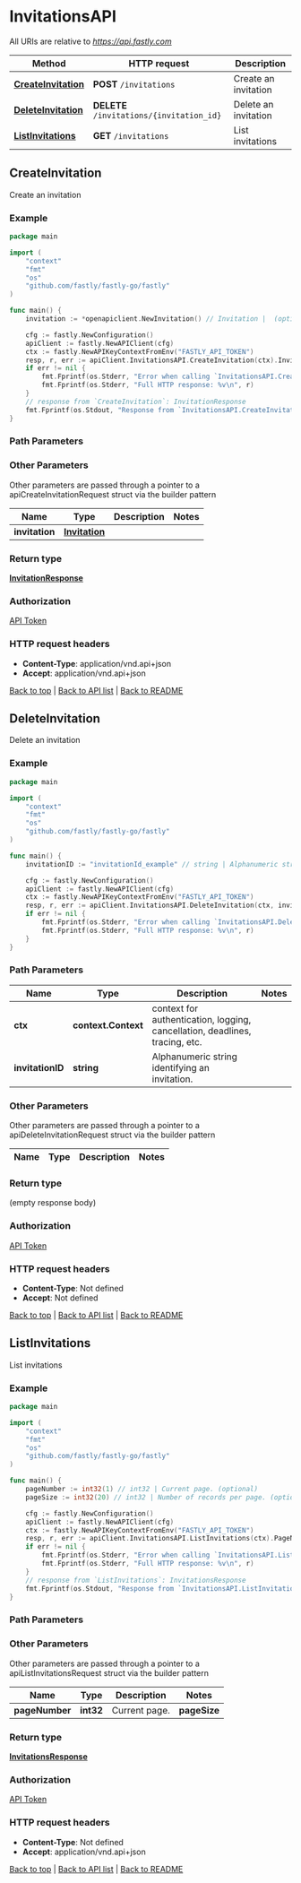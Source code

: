 # InvitationsAPI

All URIs are relative to *https://api.fastly.com*

Method | HTTP request | Description
------------- | ------------- | -------------
[**CreateInvitation**](InvitationsAPI.md#CreateInvitation) | **POST** `/invitations` | Create an invitation
[**DeleteInvitation**](InvitationsAPI.md#DeleteInvitation) | **DELETE** `/invitations/{invitation_id}` | Delete an invitation
[**ListInvitations**](InvitationsAPI.md#ListInvitations) | **GET** `/invitations` | List invitations



## CreateInvitation

Create an invitation



### Example

```go
package main

import (
    "context"
    "fmt"
    "os"
    "github.com/fastly/fastly-go/fastly"
)

func main() {
    invitation := *openapiclient.NewInvitation() // Invitation |  (optional)

    cfg := fastly.NewConfiguration()
    apiClient := fastly.NewAPIClient(cfg)
    ctx := fastly.NewAPIKeyContextFromEnv("FASTLY_API_TOKEN")
    resp, r, err := apiClient.InvitationsAPI.CreateInvitation(ctx).Invitation(invitation).Execute()
    if err != nil {
        fmt.Fprintf(os.Stderr, "Error when calling `InvitationsAPI.CreateInvitation`: %v\n", err)
        fmt.Fprintf(os.Stderr, "Full HTTP response: %v\n", r)
    }
    // response from `CreateInvitation`: InvitationResponse
    fmt.Fprintf(os.Stdout, "Response from `InvitationsAPI.CreateInvitation`: %v\n", resp)
}
```

### Path Parameters



### Other Parameters

Other parameters are passed through a pointer to a apiCreateInvitationRequest struct via the builder pattern


Name | Type | Description  | Notes
------------- | ------------- | ------------- | -------------
 **invitation** | [**Invitation**](Invitation.md) |  | 

### Return type

[**InvitationResponse**](InvitationResponse.md)

### Authorization

[API Token](https://developer.fastly.com/reference/api/#authentication)

### HTTP request headers

- **Content-Type**: application/vnd.api+json
- **Accept**: application/vnd.api+json

[Back to top](#) | [Back to API list](../README.md#documentation-for-api-endpoints) | [Back to README](../README.md)


## DeleteInvitation

Delete an invitation



### Example

```go
package main

import (
    "context"
    "fmt"
    "os"
    "github.com/fastly/fastly-go/fastly"
)

func main() {
    invitationID := "invitationId_example" // string | Alphanumeric string identifying an invitation.

    cfg := fastly.NewConfiguration()
    apiClient := fastly.NewAPIClient(cfg)
    ctx := fastly.NewAPIKeyContextFromEnv("FASTLY_API_TOKEN")
    resp, r, err := apiClient.InvitationsAPI.DeleteInvitation(ctx, invitationID).Execute()
    if err != nil {
        fmt.Fprintf(os.Stderr, "Error when calling `InvitationsAPI.DeleteInvitation`: %v\n", err)
        fmt.Fprintf(os.Stderr, "Full HTTP response: %v\n", r)
    }
}
```

### Path Parameters


Name | Type | Description  | Notes
------------- | ------------- | ------------- | -------------
**ctx** | **context.Context** | context for authentication, logging, cancellation, deadlines, tracing, etc.
**invitationID** | **string** | Alphanumeric string identifying an invitation. | 

### Other Parameters

Other parameters are passed through a pointer to a apiDeleteInvitationRequest struct via the builder pattern


Name | Type | Description  | Notes
------------- | ------------- | ------------- | -------------


### Return type

 (empty response body)

### Authorization

[API Token](https://developer.fastly.com/reference/api/#authentication)

### HTTP request headers

- **Content-Type**: Not defined
- **Accept**: Not defined

[Back to top](#) | [Back to API list](../README.md#documentation-for-api-endpoints) | [Back to README](../README.md)


## ListInvitations

List invitations



### Example

```go
package main

import (
    "context"
    "fmt"
    "os"
    "github.com/fastly/fastly-go/fastly"
)

func main() {
    pageNumber := int32(1) // int32 | Current page. (optional)
    pageSize := int32(20) // int32 | Number of records per page. (optional) (default to 20)

    cfg := fastly.NewConfiguration()
    apiClient := fastly.NewAPIClient(cfg)
    ctx := fastly.NewAPIKeyContextFromEnv("FASTLY_API_TOKEN")
    resp, r, err := apiClient.InvitationsAPI.ListInvitations(ctx).PageNumber(pageNumber).PageSize(pageSize).Execute()
    if err != nil {
        fmt.Fprintf(os.Stderr, "Error when calling `InvitationsAPI.ListInvitations`: %v\n", err)
        fmt.Fprintf(os.Stderr, "Full HTTP response: %v\n", r)
    }
    // response from `ListInvitations`: InvitationsResponse
    fmt.Fprintf(os.Stdout, "Response from `InvitationsAPI.ListInvitations`: %v\n", resp)
}
```

### Path Parameters



### Other Parameters

Other parameters are passed through a pointer to a apiListInvitationsRequest struct via the builder pattern


Name | Type | Description  | Notes
------------- | ------------- | ------------- | -------------
 **pageNumber** | **int32** | Current page. |  **pageSize** | **int32** | Number of records per page. | [default to 20]

### Return type

[**InvitationsResponse**](InvitationsResponse.md)

### Authorization

[API Token](https://developer.fastly.com/reference/api/#authentication)

### HTTP request headers

- **Content-Type**: Not defined
- **Accept**: application/vnd.api+json

[Back to top](#) | [Back to API list](../README.md#documentation-for-api-endpoints) | [Back to README](../README.md)
